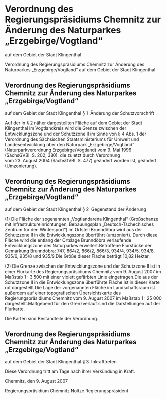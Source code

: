 # Verordnung des Regierungspräsidiums Chemnitz zur Änderung des Naturparkes „Erzgebirge/Vogtland“ 
auf dem Gebiet der Stadt Klingenthal


Verordnung des Regierungspräsidiums Chemnitz zur Änderung des Naturparkes „Erzgebirge/Vogtland“ auf dem Gebiet der Stadt Klingenthal

## Verordnung des Regierungspräsidiums Chemnitz zur Änderung des Naturparkes „Erzgebirge/Vogtland“ 
auf dem Gebiet der Stadt Klingenthal
 § 1  Änderung der Schutzvorschrift

Auf der in § 2 näher dargestellten Fläche auf dem Gebiet der Stadt Klingenthal im Vogtlandkreis wird die Grenze zwischen der Entwicklungszone und der Schutzzone II im Sinne von § 4 Abs. 1 der Verordnung des Sächsischen Staatsministeriums für Umwelt und Landesentwicklung über den Naturpark „Erzgebirge/Vogtland“ (Naturparkverordnung Erzgebirge/Vogtland) vom 9. Mai 1996 (SächsGVBl. S. 202, 380), die zuletzt durch Verordnung vom 23. August 2004 (SächsGVBl. S. 477) geändert worden ist, geändert (Umzonierung).


## Verordnung des Regierungspräsidiums Chemnitz zur Änderung des Naturparkes „Erzgebirge/Vogtland“ 
auf dem Gebiet der Stadt Klingenthal
 § 2  Gegenstand der Änderung

(1) Die Fläche der sogenannten „Vogtlandarena Klingenthal“ (Großschanze mit Infrastruktureinrichtungen, Bebauungsplan „Deutsch-Tschechisches Zentrum für den Wintersport“) im Ortsteil Brunndöbra wird aus der Schutzzone II in die Entwicklungszone überführt (umzoniert). Durch diese Fläche wird die entlang der Ortslage Brunndöbra verlaufende Entwicklungszone des Naturparkes erweitert.Betroffene Flurstücke der Gemarkung Brunndöbra: 
             747, 864/2, 866/2, 866/3, 934/4, 934/5, 934/8, 935/6, 935/8 und 935/9.Die Größe dieser Fläche beträgt 10,82 Hektar.

(2) Die Grenze zwischen der Entwicklungszone und der Schutzzone II ist in einer Flurkarte des Regierungspräsidiums Chemnitz vom 9. August 2007 im Maßstab 1 : 3 500 mit einer violett gefärbten Linie eingetragen.Die aus der Schutzzone II in die Entwicklungszone überführte Fläche ist in dieser Karte rot dargestellt.Die Lage der vorgenannten Fläche im Landschaftsraum ist außerdem auf einer topografischen Übersichtskarte des Regierungspräsidiums Chemnitz vom 9. August 2007 im Maßstab 1 : 25 000 dargestellt.Maßgebend für den Grenzverlauf sind die Darstellungen auf der Flurkarte.

Die Karten sind Bestandteile der Verordnung.


## Verordnung des Regierungspräsidiums Chemnitz zur Änderung des Naturparkes „Erzgebirge/Vogtland“ 
auf dem Gebiet der Stadt Klingenthal
 § 3  Inkrafttreten

Diese Verordnung tritt am Tage nach ihrer Verkündung in Kraft.

Chemnitz, den 9. August 2007

Regierungspräsidium Chemnitz 
               Noltze 
               Regierungspräsident

